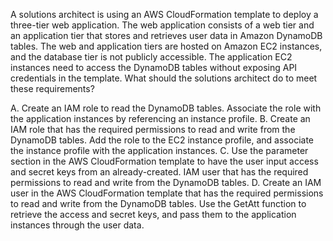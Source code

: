 A solutions architect is using an AWS CloudFormation template to deploy a three-tier web application. The web application consists of a web tier and an application tier that stores and retrieves user data in Amazon DynamoDB tables. The web and application tiers are hosted on Amazon EC2 instances, and the database tier is not publicly accessible. The application EC2 instances need to access the DynamoDB tables without exposing API credentials in the template. What should the solutions architect do to meet these requirements? 

A. Create an IAM role to read the DynamoDB tables. Associate the role with the application instances by referencing an instance profile. 
B. Create an IAM role that has the required permissions to read and write from the DynamoDB tables. Add the role to the EC2 instance profile, and associate the instance profile with the application instances. 
C. Use the parameter section in the AWS CloudFormation template to have the user input access and secret keys from an already-created. IAM user that has the required permissions to read and write from the DynamoDB tables. 
D. Create an IAM user in the AWS CloudFormation template that has the required permissions to read and write from the DynamoDB tables. Use the GetAtt function to retrieve the access and secret keys, and pass them to the application instances through the user data.